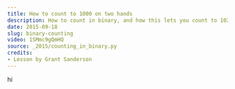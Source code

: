 ```yaml
---
title: How to count to 1000 on two hands
description: How to count in binary, and how this lets you count to 1023 on two hands.
date: 2015-09-18
slug: binary-counting
video: 1SMmc9gQmHQ
source: _2015/counting_in_binary.py
credits:
- Lesson by Grant Sanderson
---
```


hi